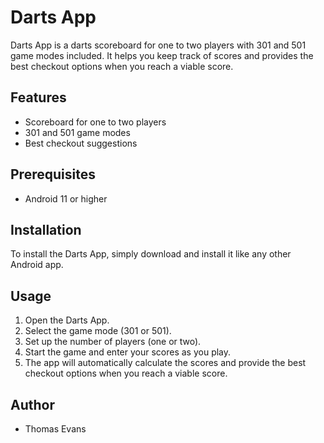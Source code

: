 # Darts App

Darts App is a darts scoreboard for one to two players with 301 and 501 game modes included. It helps you keep track of scores and provides the best checkout options when you reach a viable score.

## Features
- Scoreboard for one to two players
- 301 and 501 game modes
- Best checkout suggestions

## Prerequisites
- Android 11 or higher

## Installation
To install the Darts App, simply download and install it like any other Android app.

## Usage
1. Open the Darts App.
2. Select the game mode (301 or 501).
3. Set up the number of players (one or two).
4. Start the game and enter your scores as you play.
5. The app will automatically calculate the scores and provide the best checkout options when you reach a viable score.

## Author
- Thomas Evans
